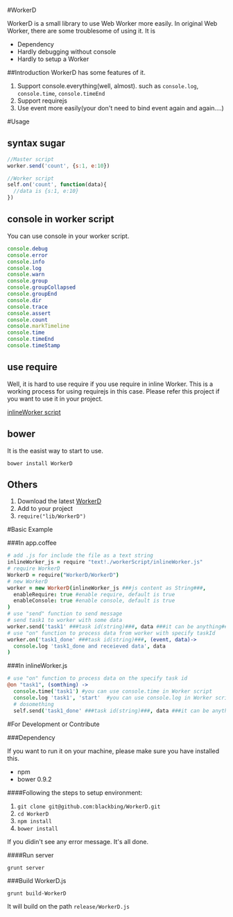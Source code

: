 #WorkerD

WorkerD is a small library to use Web Worker more easily. In original Web Worker,
there are some troublesome of using it. It is

* Dependency
* Hardly debugging without console
* Hardly to setup a Worker

##Introduction
WorkerD has some features of it.

1. Support console.everything(well, almost). such as ```console.log```, ```console.time```, ```console.timeEnd```
2. Support requirejs
3. Use event more easily(your don't need to bind event again and again....)

#Usage

## syntax sugar

``` javascript
//Master script
worker.send('count', {s:1, e:10})
```

``` javascript
//Worker script
self.on('count', function(data){
  //data is {s:1, e:10}
})
```

## console in worker script

You can use console in your worker script.

``` javascript
console.debug
console.error
console.info
console.log
console.warn
console.group
console.groupCollapsed
console.groupEnd
console.dir
console.trace
console.assert
console.count
console.markTimeline
console.time
console.timeEnd
console.timeStamp
```

## use require

Well, it is hard to use require if you use require in inline Worker. This is a working process for using requirejs in this case.
Please refer this project if you want to use it in your project. 

[inlineWorker script](https://github.com/blackbing/WorkerD/blob/master/app/scripts/workerScript/inlineWorker.coffee)

## bower
It is the easist way to start to use.

    bower install WorkerD

## Others

1. Download the latest [WorkerD](https://raw.github.com/blackbing/WorkerD/master/release/WorkerD.js)
2. Add to your project
3. ```require("lib/WorkerD")```

#Basic Example

###In app.coffee
``` coffeescript
# add .js for include the file as a text string
inlineWorker_js = require "text!./workerScript/inlineWorker.js"
# require WorkerD
WorkerD = require("WorkerD/WorkerD")
# new WorkerD
worker = new WorkerD(inlineWorker_js ###js content as String###,
  enableRequire: true #enable require, default is true
  enableConsole: true #enable console, default is true
)
# use "send" function to send message
# send task1 to worker with some data
worker.send('task1' ###task id(string)###, data ###it can be anything###)
# use "on" function to process data from worker with specify taskId
worker.on('task1_done' ###task id(string)###, (event, data)->
  console.log 'task1_done and receieved data', data
)
```

###In inlineWorker.js

``` coffeescript
# use "on" function to process data on the specify task id
@on "task1", (somthing) ->
  console.time('task1') #you can use console.time in Worker script
  console.log 'task1', 'start'  #you can use console.log in Worker script
  # dosomething
  self.send('task1_done' ###task id(string)###, data ###it can be anything###)
```


#For Development or Contribute

###Dependency

If you want to run it on your machine, please make sure you have installed this.

* npm
* bower 0.9.2

####Following the steps to setup environment:

1. ```git clone git@github.com:blackbing/WorkerD.git```
2. ```cd WorkerD```
3. ```npm install```
7. ```bower install```

If you didin't see any error message. It's all done.

####Run server

    grunt server

###Build WorkerD.js

    grunt build-WorkerD

It will build on the path ```release/WorkerD.js```
